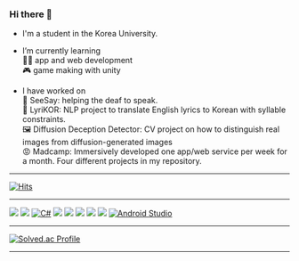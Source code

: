### Hi there 👋

<!--
- 🔭 I’m currently working on ...
- 🌱 I’m currently learning ...
- 👯 I’m looking to collaborate on ...
- 🤔 I’m looking for help with ...
- 💬 Ask me about ...
- 📫 How to reach me: ...
- 😄 Pronouns: ...
- ⚡ Fun fact: ...
-->

* I'm a student in the Korea University.

* I’m currently learning \
👩‍💻 app and web development \
🎮 game making with unity


* I have worked on \
👄 SeeSay: helping the deaf to speak. \
🎵 LyriKOR: NLP project to translate English lyrics to Korean with syllable constraints. \
🖼️ Diffusion Deception Detector: CV project on how to distinguish real images from diffusion-generated images \
😡 Madcamp: Immersively developed one app/web service per week for a month. Four different projects in my repository.


---

[![Hits](https://hits.seeyoufarm.com/api/count/incr/badge.svg?url=https%3A%2F%2Fgithub.com%2Fpancakesontuesday&count_bg=%236E7F64&title_bg=%23483C32&icon=bitrise.svg&icon_color=%23FCFCFC&title=hits&edge_flat=false)](https://hits.seeyoufarm.com)

---

![](https://img.shields.io/badge/C-A8B9CC?style=for-the-badge&logo=c&logoColor=white) <!-- C -->
![](https://img.shields.io/badge/C++-00599C?style=for-the-badge&logo=c%2B%2B&logoColor=white) <!-- Cpp -->
[![C#](https://img.shields.io/badge/C%23-239120?style=for-the-badge&logo=c-sharp&logoColor=white)](https://docs.microsoft.com/en-us/dotnet/csharp/) <!-- C#-->
![](https://img.shields.io/badge/Python-3776AB?style=for-the-badge&logo=python&logoColor=white) <!-- Python -->
![](https://img.shields.io/badge/Go-00ADD8?style=for-the-badge&logo=go&logoColor=white) <!-- Go -->
![](https://img.shields.io/badge/OCaml-EC6813?style=for-the-badge&logo=ocaml&logoColor=white) <!-- Ocaml -->
![](https://img.shields.io/badge/Verilog-ED1B24?style=for-the-badge&logo=verilog&logoColor=white) <!-- Verilog -->
![](https://img.shields.io/badge/Q%23-690057?style=for-the-badge&logo=qsharp&logoColor=white) <!-- Q# -->
[![Android Studio](https://img.shields.io/badge/Android_Studio-3DDC84?style=for-the-badge&logo=android-studio&logoColor=white)](https://developer.android.com/studio) <!-- Android Studio -->


---

[![Solved.ac Profile](http://mazassumnida.wtf/api/v2/generate_badge?boj=mulberry3280)](https://solved.ac/mulberry3280/)


---

